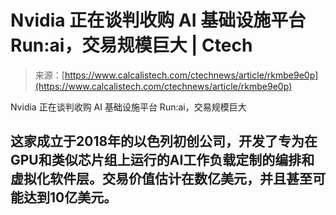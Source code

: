 <!--yml

类别：未分类

日期：2024-05-27 15:02:02

-->

# Nvidia 正在谈判收购 AI 基础设施平台 Run:ai，交易规模巨大 | Ctech

> 来源：[https://www.calcalistech.com/ctechnews/article/rkmbe9e0p](https://www.calcalistech.com/ctechnews/article/rkmbe9e0p)

Nvidia 正在谈判收购 AI 基础设施平台 Run:ai，交易规模巨大

## 这家成立于2018年的以色列初创公司，开发了专为在GPU和类似芯片组上运行的AI工作负载定制的编排和虚拟化软件层。交易价值估计在数亿美元，并且甚至可能达到10亿美元。
